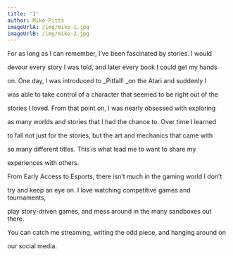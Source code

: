 ```yaml
---
title: '1'
author: Mike Pitts
imageUrlA: /img/mike-1.jpg
imageUrlB: /img/mike-2.jpg
---
```

For as long as I can remember, I’ve been fascinated by stories. I would

devour every story I was told, and later every book I could get my hands

on. One day, I was introduced to _Pitfall! _on the Atari and suddenly I

was able to take control of a character that seemed to be right out of the

stories I loved. From that point on, I was nearly obsessed with exploring

as many worlds and stories that I had the chance to. Over time I learned

to fall not just for the stories, but the art and mechanics that came with

so many different titles. This is what lead me to want to share my

experiences with others.



From Early Access to Esports, there isn’t much in the gaming world I don’t

try and keep an eye on. I love watching competitive games and tournaments,

play story-driven games, and mess around in the many sandboxes out there.



You can catch me streaming, writing the odd piece, and hanging around on

our social media.
